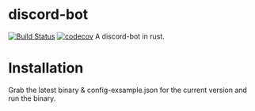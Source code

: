 # discord-bot
[![Build Status](https://travis-ci.org/TheDoctorsLife/discord-bot.svg?branch=master)](https://travis-ci.org/TheDoctorsLife/discord-bot) [![codecov](https://codecov.io/gh/TheDoctorsLife/discord-bot/branch/master/graph/badge.svg)](https://codecov.io/gh/TheDoctorsLife/discord-bot)
A discord-bot in rust.

# Installation
Grab the latest binary & config-exsample.json for the current version and run the binary.
